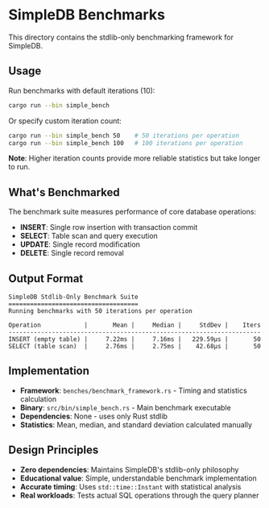 # SimpleDB Benchmarks

This directory contains the stdlib-only benchmarking framework for SimpleDB.

## Usage

Run benchmarks with default iterations (10):

```bash
cargo run --bin simple_bench
```

Or specify custom iteration count:

```bash
cargo run --bin simple_bench 50    # 50 iterations per operation
cargo run --bin simple_bench 100   # 100 iterations per operation
```

**Note**: Higher iteration counts provide more reliable statistics but take longer to run.

## What's Benchmarked

The benchmark suite measures performance of core database operations:

- **INSERT**: Single row insertion with transaction commit
- **SELECT**: Table scan and query execution  
- **UPDATE**: Single record modification
- **DELETE**: Single record removal

## Output Format

```
SimpleDB Stdlib-Only Benchmark Suite
====================================
Running benchmarks with 50 iterations per operation

Operation            |       Mean |     Median |     StdDev |    Iters
----------------------------------------------------------------------
INSERT (empty table) |     7.22ms |     7.16ms |   229.59µs |       50
SELECT (table scan)  |     2.76ms |     2.75ms |    42.68µs |       50
```

## Implementation

- **Framework**: `benches/benchmark_framework.rs` - Timing and statistics calculation
- **Binary**: `src/bin/simple_bench.rs` - Main benchmark executable  
- **Dependencies**: None - uses only Rust stdlib
- **Statistics**: Mean, median, and standard deviation calculated manually

## Design Principles

- **Zero dependencies**: Maintains SimpleDB's stdlib-only philosophy
- **Educational value**: Simple, understandable benchmark implementation
- **Accurate timing**: Uses `std::time::Instant` with statistical analysis
- **Real workloads**: Tests actual SQL operations through the query planner